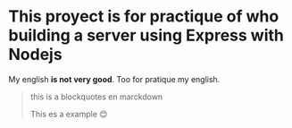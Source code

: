 # This proyect is for practique of who building a server using Express with Nodejs

My english **is not very good**. 
Too for pratique my english.

> this is a blockquotes en marckdown
>
> This es a example 😊